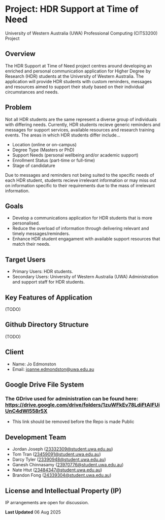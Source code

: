 # Project: HDR Support at Time of Need
University of Western Australia (UWA) Professional Computing (CITS3200) Project

## Overview
The HDR Support at Time of Need project centres around developing an enriched and personal communication application for Higher Degree by Research (HDR) students at the University of Western Australia. The application will provide HDR students with custom reminders, messages and resources aimed to support their study based on their individual circumstances and needs.

## Problem
Not all HDR students are the same represent a diverse group of individuals with differing needs. Currently, HDR students recieve generic reminders and messages for support services, available resources and research training events. The areas in which HDR students differ include...
* Location (online or on-campus)
* Degree Type (Masters or PhD)
* Support Needs (personal wellbeing and/or academic support)
* Enrollment Status (part-time or full-time)
* Stage of candidature

Due to messages and reminders not being suited to the specific needs of each HDR student, students recieve irrelevant information or may miss out on information specific to their requirements due to the mass of irrelevant information.

## Goals
* Develop a communications application for HDR students that is more personalised.
* Reduce the overload of information through delivering relevant and timely messages/reminders.
* Enhance HDR student engagament with available support resources that match their needs.

## Target Users
* Primary Users: HDR students.
* Secondary Users: University of Western Australia (UWA) Administration and support staff for HDR students.
    
## Key Features of Application
(TODO)

## Github Directory Structure
(TODO)

## Client
 * Name: Jo Edmonston
 * Email: joanne.edmondston@uwa.edu.au

## Google Drive File System
### The GDrive used for administration can be found here: https://drive.google.com/drive/folders/1zuWFkEv78LdiFtAIFUiUnC4dWI558r5X 
* This link should be removed before the Repo is made Public

## Development Team
* Jordan Joseph (23332309@student.uwa.edu.au)
* Tom Tran (23459091@student.uwa.edu.au)
* Darcy Tyler (23390948@student.uwa.edu.au)
* Ganesh Chinnasamy (23970776@student.uwa.edu.au)
* Nate Htut (23484347@student.uwa.edu.au)
* Brandon Fong (24339304@student.uwa.edu.au)

## License and Intellectual Property (IP)
IP arrangements are open for discussion.

**Last Updated** 06 Aug 2025
